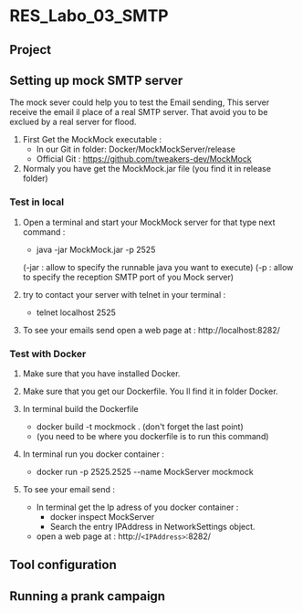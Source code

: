 # RES_Labo_03_SMTP

## Project

## Setting up mock SMTP server
The mock sever could help you to test the Email sending, This server receive the email il place of a real SMTP server. That avoid you to be exclued by a real server for flood.


1. First Get the MockMock executable : 
	- In our Git in folder: Docker/MockMockServer/release
	- Official Git : https://github.com/tweakers-dev/MockMock
2. Normaly you have get the MockMock.jar file (you find it in release folder)

### Test in local

1. Open a terminal and start your MockMock server for that type next command :
	- java -jar MockMock.jar -p 2525

	(-jar : allow to specify the runnable java you want to execute)
    (-p : allow to specify the reception SMTP port of you Mock server)
2. try to contact your server with telnet in your terminal :
	- telnet localhost 2525

3. To see your emails send open a web page at : http://localhost:8282/
    
### Test with Docker
1. Make sure that you have installed Docker.
2. Make sure that you get our Dockerfile. You ll find it in folder Docker.
3. In terminal build the Dockerfile
	- docker build -t mockmock . (don't forget the last point)
	- (you need to be where you dockerfile is to run this command)
4. In terminal run you docker container :
	- docker run -p 2525.2525 --name MockServer mockmock

6. To see your email send :
	- In terminal get the Ip adress of you docker container :
		- docker inspect MockServer
		- Search the entry IPAddress in NetworkSettings object.
	- open a web page at : http://`<IPAddress>`:8282/
	
## Tool configuration

## Running a prank campaign




